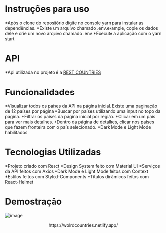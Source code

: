 # Instruções para uso


*Após o clone do repositório digite no console yarn para instalar as dependências.
*Existe um arquivo chamado .env.example, copie os dados dele e crie um novo arquivo chamado .env
*Execute a aplicação com o yarn start


# API

*Api utilizada no projeto é a <a href=“https://restcountries.eu/“>REST COUNTRIES</a>


# Funcionalidades

*Visualizar todos os países da API na página inicial. Existe uma paginação de 12 países por página
*Buscar por países utilizando uma input no topo da página.
*Filtrar os países da página inicial por região.
*Clicar em um país para ver mais detalhes.
*Dentro da página de detalhes, clicar nos países que fazem fronteira com o país selecionado.
*Dark Mode e Light Mode habilitados

# Tecnologias Utilizadas

*Projeto criado com React
*Design System feito com Material UI
*Serviços da API feitos com Axios
*Dark Mode e Light Mode feitos com Context
*Estilos feitos com Styled-Components
*Titulos dinâmicos feitos com React-Helmet

# Demostração

![image](https://user-images.githubusercontent.com/44928849/116284026-fdb40880-a762-11eb-9f57-0bd119c21de2.png)

<p align="center">
   https://wolrdcountries.netlify.app/
</p>
